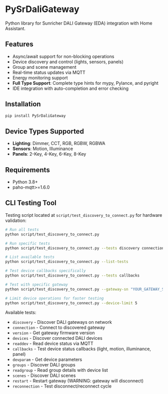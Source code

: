 # PySrDaliGateway

Python library for Sunricher DALI Gateway (EDA) integration with Home Assistant.

## Features

- Async/await support for non-blocking operations
- Device discovery and control (lights, sensors, panels)
- Group and scene management
- Real-time status updates via MQTT
- Energy monitoring support
- **Full Type Support**: Complete type hints for mypy, Pylance, and pyright
- IDE integration with auto-completion and error checking

## Installation

```bash
pip install PySrDaliGateway
```

## Device Types Supported

- **Lighting**: Dimmer, CCT, RGB, RGBW, RGBWA
- **Sensors**: Motion, Illuminance  
- **Panels**: 2-Key, 4-Key, 6-Key, 8-Key

## Requirements

- Python 3.8+
- paho-mqtt>=1.6.0

## CLI Testing Tool

Testing script located at `script/test_discovery_to_connect.py` for hardware validation:

```bash
# Run all tests
python script/test_discovery_to_connect.py

# Run specific tests
python script/test_discovery_to_connect.py --tests discovery connection devices

# List available tests
python script/test_discovery_to_connect.py --list-tests

# Test device callbacks specifically
python script/test_discovery_to_connect.py --tests callbacks

# Test with specific gateway
python script/test_discovery_to_connect.py --gateway-sn "YOUR_GATEWAY_SN"

# Limit device operations for faster testing
python script/test_discovery_to_connect.py --device-limit 5
```

Available tests:

- `discovery` - Discover DALI gateways on network
- `connection` - Connect to discovered gateway
- `version` - Get gateway firmware version
- `devices` - Discover connected DALI devices
- `readdev` - Read device status via MQTT
- `callbacks` - Test device status callbacks (light, motion, illuminance, panel)
- `devparam` - Get device parameters
- `groups` - Discover DALI groups
- `readgroup` - Read group details with device list
- `scenes` - Discover DALI scenes
- `restart` - Restart gateway (WARNING: gateway will disconnect)
- `reconnection` - Test disconnect/reconnect cycle
